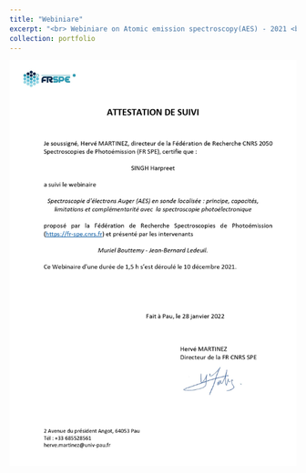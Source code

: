 ```yaml
---
title: "Webiniare"
excerpt: "<br> Webiniare on Atomic emission spectroscopy(AES) - 2021 <br/>"
collection: portfolio
---
```


<img src='/certificates/c4.jpg'>
